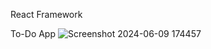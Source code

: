 React Framework

To-Do App
![Screenshot 2024-06-09 174457](https://github.com/Venkatesh771/React-Framework/assets/126060585/8c024cde-27eb-4e40-b98e-e38cc2fdcdd8)
